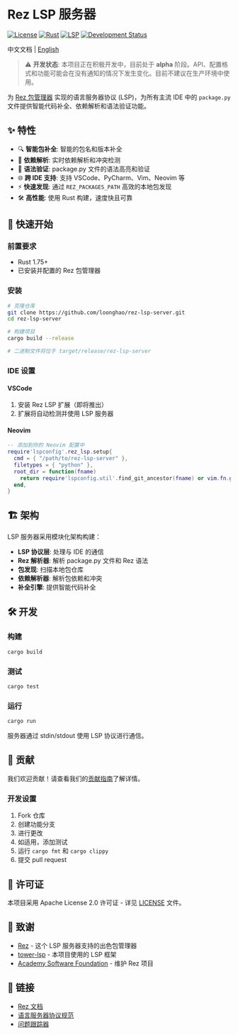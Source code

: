 # Rez LSP 服务器

[![License](https://img.shields.io/badge/License-Apache%202.0-blue.svg)](https://opensource.org/licenses/Apache-2.0)
[![Rust](https://img.shields.io/badge/rust-1.75+-orange.svg)](https://www.rust-lang.org)
[![LSP](https://img.shields.io/badge/LSP-3.17-green.svg)](https://microsoft.github.io/language-server-protocol/)
[![Development Status](https://img.shields.io/badge/status-alpha-red.svg)](https://github.com/loonghao/rez-lsp-server)

中文文档 | [English](README.md)

> ⚠️ **开发状态**: 本项目正在积极开发中，目前处于 **alpha** 阶段。API、配置格式和功能可能会在没有通知的情况下发生变化。目前不建议在生产环境中使用。

为 [Rez 包管理器](https://github.com/AcademySoftwareFoundation/rez) 实现的语言服务器协议 (LSP)，为所有主流 IDE 中的 `package.py` 文件提供智能代码补全、依赖解析和语法验证功能。

## ✨ 特性

- 🔍 **智能包补全**: 智能的包名和版本补全
- 🔗 **依赖解析**: 实时依赖解析和冲突检测  
- 📝 **语法验证**: package.py 文件的语法高亮和验证
- 🌐 **跨 IDE 支持**: 支持 VSCode、PyCharm、Vim、Neovim 等
- ⚡ **快速发现**: 通过 `REZ_PACKAGES_PATH` 高效的本地包发现
- 🛠️ **高性能**: 使用 Rust 构建，速度快且可靠

## 🚀 快速开始

### 前置要求

- Rust 1.75+ 
- 已安装并配置的 Rez 包管理器

### 安装

```bash
# 克隆仓库
git clone https://github.com/loonghao/rez-lsp-server.git
cd rez-lsp-server

# 构建项目
cargo build --release

# 二进制文件将位于 target/release/rez-lsp-server
```

### IDE 设置

#### VSCode

1. 安装 Rez LSP 扩展（即将推出）
2. 扩展将自动检测并使用 LSP 服务器

#### Neovim

```lua
-- 添加到你的 Neovim 配置中
require'lspconfig'.rez_lsp.setup{
  cmd = { "/path/to/rez-lsp-server" },
  filetypes = { "python" },
  root_dir = function(fname)
    return require'lspconfig.util'.find_git_ancestor(fname) or vim.fn.getcwd()
  end,
}
```

## 🏗️ 架构

LSP 服务器采用模块化架构构建：

- **LSP 协议层**: 处理与 IDE 的通信
- **Rez 解析器**: 解析 package.py 文件和 Rez 语法
- **包发现**: 扫描本地包仓库
- **依赖解析器**: 解析包依赖和冲突
- **补全引擎**: 提供智能代码补全

## 🛠️ 开发

### 构建

```bash
cargo build
```

### 测试

```bash
cargo test
```

### 运行

```bash
cargo run
```

服务器通过 stdin/stdout 使用 LSP 协议进行通信。

## 📝 贡献

我们欢迎贡献！请查看我们的[贡献指南](CONTRIBUTING.md)了解详情。

### 开发设置

1. Fork 仓库
2. 创建功能分支
3. 进行更改
4. 如适用，添加测试
5. 运行 `cargo fmt` 和 `cargo clippy`
6. 提交 pull request

## 📄 许可证

本项目采用 Apache License 2.0 许可证 - 详见 [LICENSE](LICENSE) 文件。

## 🙏 致谢

- [Rez](https://github.com/AcademySoftwareFoundation/rez) - 这个 LSP 服务器支持的出色包管理器
- [tower-lsp](https://github.com/ebkalderon/tower-lsp) - 本项目使用的 LSP 框架
- [Academy Software Foundation](https://www.aswf.io/) - 维护 Rez 项目

## 🔗 链接

- [Rez 文档](https://rez.readthedocs.io/)
- [语言服务器协议规范](https://microsoft.github.io/language-server-protocol/)
- [问题跟踪器](https://github.com/loonghao/rez-lsp-server/issues)
